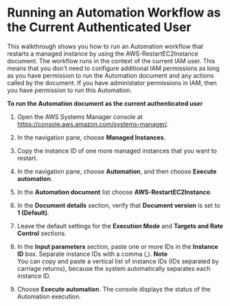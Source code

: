 # Running an Automation Workflow as the Current Authenticated User<a name="automation-walk-security-user"></a>

This walkthrough shows you how to run an Automation workflow that restarts a managed instance by using the AWS\-RestartEC2Instance document\. The workflow runs in the context of the current IAM user\. This means that you don't need to configure additional IAM permissions as long as you have permission to run the Automation document and any actions called by the document\. If you have administator permissions in IAM, then you have permission to run this Automation\.

**To run the Automation document as the current authenticated user**

1. Open the AWS Systems Manager console at [https://console\.aws\.amazon\.com/systems\-manager/](https://console.aws.amazon.com/systems-manager/)\.

1. In the navigation pane, choose **Managed Instances**\.

1. Copy the instance ID of one more managed instances that you want to restart\.

1. In the navigation pane, choose **Automation**, and then choose **Execute automation**\.

1. In the **Automation document** list choose **AWS\-RestartEC2Instance**\.

1. In the **Document details** section, verify that **Document version** is set to **1 \(Default\)**\.

1. Leave the default settings for the **Execution Mode** and **Targets and Rate Control** sections\.

1. In the **Input parameters** section, paste one or more IDs in the **Instance ID** box\. Separate instance IDs with a comma \(,\)\.
**Note**  
You can copy and paste a vertical list of instance IDs \(IDs separated by carriage returns\), because the system automatically separates each instance ID\.

1. Choose **Execute automation**\. The console displays the status of the Automation execution\.